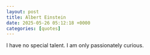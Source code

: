 ```yaml
---
layout: post
title: Albert Einstein
date: 2025-05-26 05:12:18 +0000
categories: [quotes]
---
```


I have no special talent. I am only passionately curious.  

